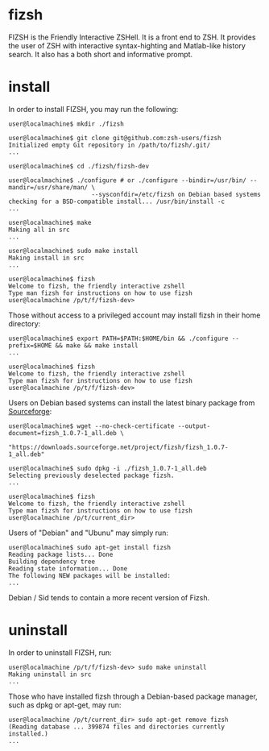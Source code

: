 fizsh
=====

FIZSH is the Friendly Interactive ZSHell. It is a front end to ZSH. It provides the user of ZSH with interactive syntax-highting and Matlab-like history search. It also has a both short and informative prompt.


install
=======

In order to install FIZSH, you may run the following: 

    user@localmachine$ mkdir ./fizsh 

    user@localmachine$ git clone git@github.com:zsh-users/fizsh
    Initialized empty Git repository in /path/to/fizsh/.git/
    ...

    user@localmachine$ cd ./fizsh/fizsh-dev

    user@localmachine$ ./configure # or ./configure --bindir=/usr/bin/ --mandir=/usr/share/man/ \ 
                           --sysconfdir=/etc/fizsh on Debian based systems
    checking for a BSD-compatible install... /usr/bin/install -c
    ...

    user@localmachine$ make
    Making all in src
    ...

    user@localmachine$ sudo make install
    Making install in src
    ...

    user@localmachine$ fizsh     
    Welcome to fizsh, the friendly interactive zshell
    Type man fizsh for instructions on how to use fizsh
    user@localmachine /p/t/f/fizsh-dev> 


Those without access to a privileged account may install fizsh in their home directory:

    user@localmachine$ export PATH=$PATH:$HOME/bin && ./configure --prefix=$HOME && make && make install
    ...

    user@localmachine$ fizsh     
    Welcome to fizsh, the friendly interactive zshell
    Type man fizsh for instructions on how to use fizsh
    user@localmachine /p/t/f/fizsh-dev> 


Users on Debian based systems can install the latest binary package from [Sourceforge][1]: 

    user@localmachine$ wget --no-check-certificate --output-document=fizsh_1.0.7-1_all.deb \ 
                           "https://downloads.sourceforge.net/project/fizsh/fizsh_1.0.7-1_all.deb"

    user@localmachine$ sudo dpkg -i ./fizsh_1.0.7-1_all.deb
    Selecting previously deselected package fizsh.
    ...

    user@localmachine$ fizsh
    Welcome to fizsh, the friendly interactive zshell
    Type man fizsh for instructions on how to use fizsh
    user@localmachine /p/t/current_dir> 


Users of "Debian" and "Ubunu" may simply run: 

    user@localmachine$ sudo apt-get install fizsh
    Reading package lists... Done
    Building dependency tree
    Reading state information... Done
    The following NEW packages will be installed:
    ...


Debian / Sid tends to contain a more recent version of Fizsh.

uninstall
=========

In order to uninstall FIZSH, run:

    user@localmachine /p/t/f/fizsh-dev> sudo make uninstall
    Making uninstall in src
    ...


Those who have installed fizsh through a Debian-based package manager, such as dpkg or apt-get, may run:

    user@localmachine /p/t/current_dir> sudo apt-get remove fizsh
    (Reading database ... 399874 files and directories currently installed.)
    ...


[1]: http://sourceforge.net/projects/fizsh
